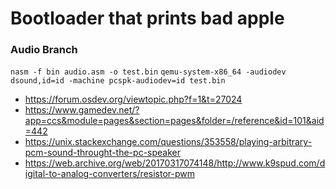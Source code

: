 # Bootloader that prints bad apple
### Audio Branch
```nasm -f bin audio.asm -o test.bin```
```qemu-system-x86_64 -audiodev dsound,id=id -machine pcspk-audiodev=id test.bin```
- https://forum.osdev.org/viewtopic.php?f=1&t=27024
- https://www.gamedev.net/?app=ccs&module=pages&section=pages&folder=/reference&id=101&aid=442
- https://unix.stackexchange.com/questions/353558/playing-arbitrary-pcm-sound-throught-the-pc-speaker
- https://web.archive.org/web/20170317074148/http://www.k9spud.com/digital-to-analog-converters/resistor-pwm
